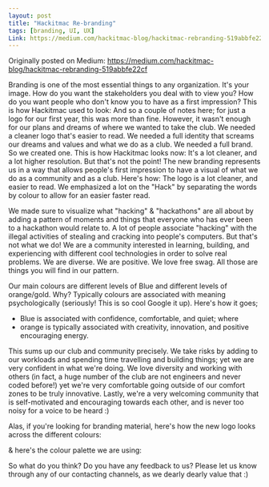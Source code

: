 ```yaml
---
layout: post
title: "Hackitmac Re-branding"
tags: [branding, UI, UX]
Link: https://medium.com/hackitmac-blog/hackitmac-rebranding-519abbfe22cf
---
```


Originally posted on Medium: https://medium.com/hackitmac-blog/hackitmac-rebranding-519abbfe22cf

Branding is one of the most essential things to any organization. It's your image. How do you want the stakeholders you deal with to view you? How do you want people who don't know you to have as a first impression?
This is how Hackitmac used to look:
And so a couple of notes here; for just a logo for our first year, this was more than fine. However, it wasn't enough for our plans and dreams of where we wanted to take the club. We needed a cleaner logo that's easier to read. We needed a full identity that screams our dreams and values and what we do as a club. We needed a full brand. So we created one. This is how Hackitmac looks now:
It's a lot cleaner, and a lot higher resolution. But that's not the point! The new branding represents us in a way that allows people's first impression to have a visual of what we do as a community and as a club. Here's how:
The logo is a lot cleaner, and easier to read. We emphasized a lot on the "Hack" by separating the words by colour to allow for an easier faster read.

We made sure to visualize what "hacking" & "hackathons" are all about by adding a pattern of moments and things that everyone who has ever been to a hackathon would relate to. A lot of people associate "hacking" with the illegal activities of stealing and cracking into people's computers. But that's not what we do!
We are a community interested in learning, building, and experiencing with different cool technologies in order to solve real problems. We are diverse. We are positive. We love free swag. All those are things you will find in our pattern.

Our main colours are different levels of Blue and different levels of orange/gold. Why? Typically colours are associated with meaning psychologically (seriously! This is so cool Google it up). Here's how it goes;
- Blue is associated with confidence, comfortable, and quiet; where
- orange is typically associated with creativity, innovation, and positive encouraging energy.

This sums up our club and community precisely. We take risks by adding to our workloads and spending time travelling and building things; yet we are very confident in what we're doing. We love diversity and working with others (in fact, a huge number of the club are not engineers and never coded before!) yet we're very comfortable going outside of our comfort zones to be truly innovative. Lastly, we're a very welcoming community that is self-motivated and encouraging towards each other, and is never too noisy for a voice to be heard :)



Alas, if you're looking for branding material, here's how the new logo looks across the different colours:

& here's the colour palette we are using:



So what do you think? Do you have any feedback to us? Please let us know through any of our contacting channels, as we dearly dearly value that :)